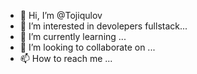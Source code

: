 - 👋 Hi, I’m @Tojiqulov
- 👀 I’m interested in devolepers fullstack...
- 🌱 I’m currently learning ...
- 💞️ I’m looking to collaborate on ...
- 📫 How to reach me ...

<!---
Tojiqulov/Tojiqulov is a ✨ special ✨ repository because its `README.md` (this file) appears on your GitHub profile.
You can click the Preview link to take a look at your changes.
--->
